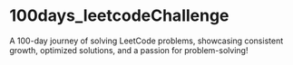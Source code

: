 # 100days_leetcodeChallenge
A 100-day journey of solving LeetCode problems, showcasing consistent growth, optimized solutions, and a passion for problem-solving!

